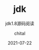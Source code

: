 ---
layout:     post
title:      jdk
subtitle:   jdk1.8源码阅读
date:       2021-07-22
author:     chital
header-img: img/post-bg-alibaba.jpg
catalog: true
tags:
    - jdk
---